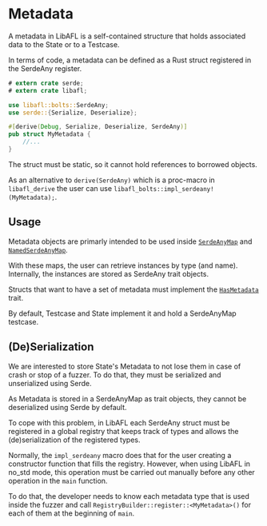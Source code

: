 # Metadata

A metadata in LibAFL is a self-contained structure that holds associated data to the State or to a Testcase.

In terms of code, a metadata can be defined as a Rust struct registered in the SerdeAny register.

```rust
# extern crate serde;
# extern crate libafl;

use libafl::bolts::SerdeAny;
use serde::{Serialize, Deserialize};

#[derive(Debug, Serialize, Deserialize, SerdeAny)]
pub struct MyMetadata {
    //...
}
```

The struct must be static, so it cannot hold references to borrowed objects.

As an alternative to `derive(SerdeAny)` which is a proc-macro in `libafl_derive` the user can use `libafl_bolts::impl_serdeany!(MyMetadata);`.

## Usage

Metadata objects are primarly intended to be used inside [`SerdeAnyMap`](https://docs.rs/libafl_bolts/latest/libafl_bolts/serdeany/serdeany_registry/struct.SerdeAnyMap.html) and [`NamedSerdeAnyMap`](https://docs.rs/libafl_bolts/latest/libafl_bolts/serdeany/serdeany_registry/struct.NamedSerdeAnyMap.html).

With these maps, the user can retrieve instances by type (and name). Internally, the instances are stored as SerdeAny trait objects.

Structs that want to have a set of metadata must implement the [`HasMetadata`](https://docs.rs/libafl/latest/libafl/state/trait.HasMetadata.html) trait.

By default, Testcase and State implement it and hold a SerdeAnyMap testcase.

## (De)Serialization

We are interested to store State's Metadata to not lose them in case of crash or stop of a fuzzer. To do that, they must be serialized and unserialized using Serde.

As Metadata is stored in a SerdeAnyMap as trait objects, they cannot be deserialized using Serde by default.

To cope with this problem, in LibAFL each SerdeAny struct must be registered in a global registry that keeps track of types and allows the (de)serialization of the registered types.

Normally, the `impl_serdeany` macro does that for the user creating a constructor function that fills the registry. However, when using LibAFL in no_std mode, this operation must be carried out manually before any other operation in the `main` function.

To do that, the developer needs to know each metadata type that is used inside the fuzzer and call `RegistryBuilder::register::<MyMetadata>()` for each of them at the beginning of `main`.
